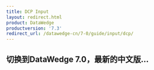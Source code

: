 ```yaml
---
title: DCP Input
layout: redirect.html
product: DataWedge
productversion: '7.3'
redirect_url: /datawedge-cn/7-0/guide/input/dcp/
---
```


## 切换到DataWedge 7.0，最新的中文版...


